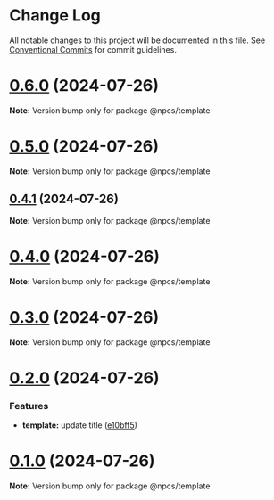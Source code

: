 # Change Log

All notable changes to this project will be documented in this file.
See [Conventional Commits](https://conventionalcommits.org) for commit guidelines.

# [0.6.0](https://github.com/xiaosen7/next.js-practical-cases/compare/v0.5.0...v0.6.0) (2024-07-26)

**Note:** Version bump only for package @npcs/template





# [0.5.0](https://github.com/xiaosen7/next.js-practical-cases/compare/v0.4.1...v0.5.0) (2024-07-26)

**Note:** Version bump only for package @npcs/template





## [0.4.1](https://github.com/xiaosen7/next.js-practical-cases/compare/v0.4.0...v0.4.1) (2024-07-26)

**Note:** Version bump only for package @npcs/template





# [0.4.0](https://github.com/xiaosen7/next.js-practical-cases/compare/v0.3.1...v0.4.0) (2024-07-26)

**Note:** Version bump only for package @npcs/template





# [0.3.0](https://github.com/xiaosen7/next.js-practical-cases/compare/v0.2.0...v0.3.0) (2024-07-26)

**Note:** Version bump only for package @npcs/template





# [0.2.0](https://github.com/xiaosen7/next.js-practical-cases/compare/v0.1.0...v0.2.0) (2024-07-26)


### Features

* **template:** update title ([e10bff5](https://github.com/xiaosen7/next.js-practical-cases/commit/e10bff53580d622f468b6ce36f8c0c30e9c4923e))





# [0.1.0](https://github.com/xiaosen7/next.js-practical-cases/compare/v0.0.1...v0.1.0) (2024-07-26)

**Note:** Version bump only for package @npcs/template
